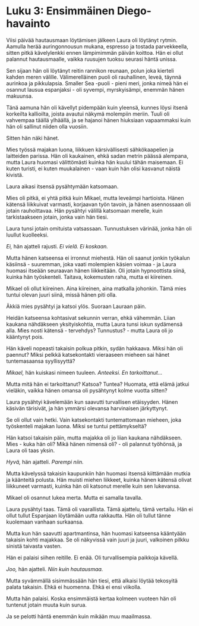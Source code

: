 # Luku 3: Ensimmäinen Diego-havainto

Viisi päivää hautausmaan löytämisen jälkeen Laura oli löytänyt rytmin. Aamulla herää auringonnousun mukana, espresso ja tostada parvekkeella, sitten pitkä kävelylenkki ennen lämpimimmän päivän koittoa. Hän ei ollut palannut hautausmaalle, vaikka ruusujen tuoksu seurasi häntä unissa.

Sen sijaan hän oli löytänyt reitin rannikon reunaan, polun joka kierteli kahden meren välille. Välimerelläinen puoli oli rauhallinen, leveä, täynnä aurinkoa ja pikkulapsia. Smaller Sea -puoli - pieni meri, jonka nimeä hän ei osannut lausua espanjaksi - oli syvempi, myrskyisämpi, enemmän hänen makuunsa.

Tänä aamuna hän oli kävellyt pidempään kuin yleensä, kunnes löysi itsenä korkeilta kallioilta, joista avautui näkymä molempiin meriin. Tuuli oli vahvempaa täällä ylhäällä, ja se hajanoi hänen hiuksiaan vapaammaksi kuin hän oli sallinut niiden olla vuosiin.

Sitten hän näki hänet.

Mies työssä majakan luona, liikkuen kärsivällisesti sähkökaapelien ja laitteiden parissa. Hän oli kaukainen, ehkä sadan metrin päässä alempana, mutta Laura huomasi välittömästi kuinka hän kuului tähän maisemaan. Ei kuten turisti, ei kuten muukalainen - vaan kuin hän olisi kasvanut näistä kivistä.

Laura aikasi itsensä pysähtymään katsomaan.

Mies oli pitkä, ei yhtä pitkä kuin Mikael, mutta leveämpi hartioista. Hänen kätensä liikkuivat varmasti, korjaavan työn tavoin, ja hänen asennossaan oli jotain rauhoittavaa. Hän pysähtyi välillä katsomaan merelle, kuin tarkistaakseen jotain, jonka vain hän tiesi.

Laura tunsi jotain omituista vatsassaan. Tunnustuksen värinää, jonka hän oli luullut kuolleeksi.

*Ei,* hän ajatteli rajusti. *Ei vielä. Ei koskaan.*

Mutta hänen katseensa ei irronnut miehestä. Hän oli saanut jonkin työkalun käsiinsä - suuremman, joka vaati molempien käsien voimaa - ja Laura huomasi itseään seuraavan hänen liikkeitään. Oli jotain hypnoottista siinä, kuinka hän työskenteli. Taitava, kokemusten raha, mutta ei kiireinen.

Mikael oli ollut kiireinen. Aina kiireinen, aina matkalla johonkin. Tämä mies tuntui olevan juuri siinä, missä hänen piti olla.

Äkkiä mies pysähtyi ja katsoi ylös. Suoraan Lauraan päin.

Heidän katseensa kohtasivat sekunnin verran, ehkä vähemmän. Liian kaukana nähdäkseen yksityiskohtia, mutta Laura tunsi iskun sydämensä alla. Mies nosti kätensä - tervehdys? Tunnustus? - mutta Laura oli jo kääntynyt pois.

Hän käveli nopeasti takaisin polkua pitkin, sydän hakkaava. Miksi hän oli paennut? Miksi pelkkä katsekontakti vieraaseen mieheen sai hänet tuntemasaansa syyllisyyttä?

*Mikael,* hän kuiskasi nimeen tuuleen. *Anteeksi. En tarkoittanut...*

Mutta mitä hän ei tarkoittanut? Katsoa? Tuntea? Huomata, että elämä jatkui vieläkin, vaikka hänen omansa oli pysähtynyt kolme vuotta sitten?

Laura pysähtyi kävelemään kun saavutti turvallisen etäisyyden. Hänen käsivän tärisivät, ja hän ymmärsi olevansa harvinaisen järkyttynyt.

Se oli ollut vain hetki. Vain katsekontakti tuntemattomaan mieheen, joka työskenteli majakan luona. Miksi se tuntui pettämykseltä?

Hän katsoi takaisin päin, mutta majakka oli jo liian kaukana nähdäkseen. Mies - kuka hän oli? Mikä hänen nimensä oli? - oli palannut työhönsä, ja Laura oli taas yksin.

*Hyvä,* hän ajatteli. *Parempi niin.*

Mutta kävelyssä takaisin kaupunkiin hän huomasi itsensä kiittämään mutkia ja käänteitä polusta. Hän muisti miehen liikkeet, kuinka hänen kätensä olivat liikkuneet varmasti, kuinka hän oli katsonut merelle kuin sen lukevansa.

Mikael oli osannut lukea merta. Mutta ei samalla tavalla.

Laura pysähtyi taas. Tämä oli vaarallista. Tämä ajattelu, tämä vertailu. Hän ei ollut tullut Espanjaan löytämään uutta rakkautta. Hän oli tullut tänne kuolemaan vanhaan surkaansa.

Mutta kun hän saavutti apartmantinsa, hän huomasi katseensa kääntyään takaisin kohti majakkaa. Se oli näkyvissä vain juuri ja juuri, valkoinen pilkku sinistä taivasta vasten.

Hän ei palaisi siihen reitille. Ei enää. Oli turvallisempia paikkoja kävellä.

*Joo,* hän ajatteli. *Niin kuin hautausmaa.*

Mutta syvämmällä sisimmässään hän tiesi, että alkaisi löytää tekosyitä palata takaisin. Ehkä ei huomenna. Ehkä ei ensi viikolla.

Mutta hän palaisi. Koska ensimmäistä kertaa kolmeen vuoteen hän oli tuntenut jotain muuta kuin surua.

Ja se pelotti häntä enemmän kuin mikään muu maailmassa.
